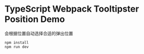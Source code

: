 TypeScript Webpack Tooltipster Position Demo
============================================

会根据位置自动选择合适的弹出位置

```
npm install
npm run dev
```
